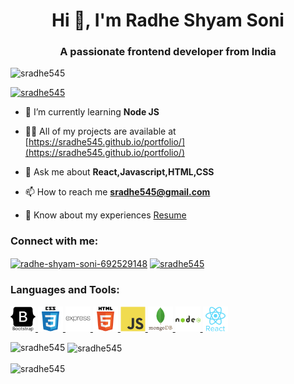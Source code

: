 <h1 align="center">Hi 👋, I'm Radhe Shyam Soni</h1>
<h3 align="center">A passionate frontend developer from India</h3>

<p align="left"> <img src="https://komarev.com/ghpvc/?username=sradhe545&label=Profile%20views&color=0e75b6&style=flat" alt="sradhe545" /> </p>

<p align="left"> <a href="https://github.com/ryo-ma/github-profile-trophy"><img src="https://github-profile-trophy.vercel.app/?username=sradhe545" alt="sradhe545" /></a> </p>


- 🌱 I’m currently learning **Node JS**

- 👨‍💻 All of my projects are available at [https://sradhe545.github.io/portfolio/](https://sradhe545.github.io/portfolio/)

- 💬 Ask me about **React,Javascript,HTML,CSS**

- 📫 How to reach me **sradhe545@gmail.com**

- 📄 Know about my experiences [Resume](https://drive.google.com/file/d/1GV4yH6lFNwwFf3Ur2G0sEKoOkgwb7v1h/view?usp=sharing)

<h3 align="left">Connect with me:</h3>
<p align="left">
<a href="https://linkedin.com/in/radhe-shyam-soni-692529148" target="blank"><img align="center" src="https://raw.githubusercontent.com/rahuldkjain/github-profile-readme-generator/master/src/images/icons/Social/linked-in-alt.svg" alt="radhe-shyam-soni-692529148" height="30" width="40" /></a>
<a href="https://codesandbox.com/sradhe545" target="blank"><img align="center" src="https://raw.githubusercontent.com/rahuldkjain/github-profile-readme-generator/master/src/images/icons/Social/codesandbox.svg" alt="sradhe545" height="30" width="40" /></a>
</p>

<h3 align="left">Languages and Tools:</h3>
<p align="left"> <a href="https://getbootstrap.com" target="_blank" rel="noreferrer"> <img src="https://raw.githubusercontent.com/devicons/devicon/master/icons/bootstrap/bootstrap-plain-wordmark.svg" alt="bootstrap" width="40" height="40"/> </a> <a href="https://www.w3schools.com/css/" target="_blank" rel="noreferrer"> <img src="https://raw.githubusercontent.com/devicons/devicon/master/icons/css3/css3-original-wordmark.svg" alt="css3" width="40" height="40"/> </a> <a href="https://expressjs.com" target="_blank" rel="noreferrer"> <img src="https://raw.githubusercontent.com/devicons/devicon/master/icons/express/express-original-wordmark.svg" alt="express" width="40" height="40"/> </a> <a href="https://www.w3.org/html/" target="_blank" rel="noreferrer"> <img src="https://raw.githubusercontent.com/devicons/devicon/master/icons/html5/html5-original-wordmark.svg" alt="html5" width="40" height="40"/> </a> <a href="https://developer.mozilla.org/en-US/docs/Web/JavaScript" target="_blank" rel="noreferrer"> <img src="https://raw.githubusercontent.com/devicons/devicon/master/icons/javascript/javascript-original.svg" alt="javascript" width="40" height="40"/> </a> <a href="https://www.mongodb.com/" target="_blank" rel="noreferrer"> <img src="https://raw.githubusercontent.com/devicons/devicon/master/icons/mongodb/mongodb-original-wordmark.svg" alt="mongodb" width="40" height="40"/> </a> <a href="https://nodejs.org" target="_blank" rel="noreferrer"> <img src="https://raw.githubusercontent.com/devicons/devicon/master/icons/nodejs/nodejs-original-wordmark.svg" alt="nodejs" width="40" height="40"/> </a> <a href="https://reactjs.org/" target="_blank" rel="noreferrer"> <img src="https://raw.githubusercontent.com/devicons/devicon/master/icons/react/react-original-wordmark.svg" alt="react" width="40" height="40"/> </a> </p>

<p><img align="left" src="https://github-readme-stats.vercel.app/api/top-langs?username=sradhe545&show_icons=true&locale=en&layout=compact" alt="sradhe545" /></p>

<p>&nbsp;<img align="center" src="https://github-readme-stats.vercel.app/api?username=sradhe545&show_icons=true&locale=en" alt="sradhe545" /></p>

<p><img align="center" src="https://github-readme-streak-stats.herokuapp.com/?user=sradhe545&" alt="sradhe545" /></p>
